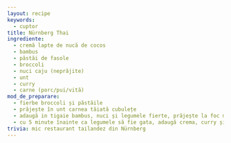 ```yaml
---
layout: recipe
keywords:
  - cuptor
title: Nürnberg Thai
ingrediente:
  - cremă lapte de nucă de cocos
  - bambus
  - păstăi de fasole
  - broccoli
  - nuci caju (neprăjite)
  - unt
  - curry
  - carne (porc/pui/vită)
mod_de_preparare:
  - fierbe broccoli și păstăile
  - prăjește în unt carnea tăiată cubulețe
  - adaugă in tigaie bambus, nuci și legumele fierte, prăjește la foc mic
  - cu 5 minute înainte ca legumele să fie gata, adaugă crema, curry și amestecă
trivia: mic restaurant tailandez din Nürnberg
---
```

